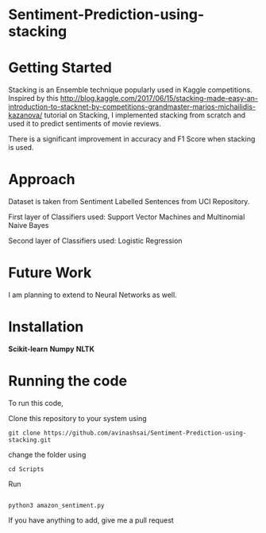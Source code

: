 # Sentiment-Prediction-using-stacking

# Getting Started
Stacking is an Ensemble technique popularly used in Kaggle competitions. Inspired by this http://blog.kaggle.com/2017/06/15/stacking-made-easy-an-introduction-to-stacknet-by-competitions-grandmaster-marios-michailidis-kazanova/ tutorial on Stacking, I implemented stacking from scratch and used it to predict sentiments of movie reviews.

There is a significant improvement in accuracy and F1 Score when stacking is used.

# Approach

Dataset is taken from Sentiment Labelled Sentences from UCI Repository.

First layer of Classifiers used: Support Vector Machines and Multinomial Naive Bayes

Second layer of Classifiers used: Logistic Regression

# Future Work

I am planning to extend to Neural Networks as well.

# Installation
**Scikit-learn**
**Numpy**
**NLTK**

# Running the code
To run this code,

Clone this repository to your system using

```
git clone https://github.com/avinashsai/Sentiment-Prediction-using-stacking.git

```
change the folder using

```
cd Scripts

```
Run 

```

python3 amazon_sentiment.py

```

If you have anything to add, give me a pull request
